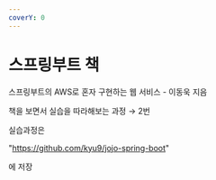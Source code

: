 ```yaml
---
coverY: 0
---
```


# 스프링부트 책

스프링부트의 AWS로 혼자 구현하는 웹 서비스 - 이동욱 지음

책을 보면서 실습을 따라해보는 과정 → 2번

실습과정은

"https://github.com/kyu9/jojo-spring-boot"

에 저장

<br><br><br><br><br><br><br><br><br><br>